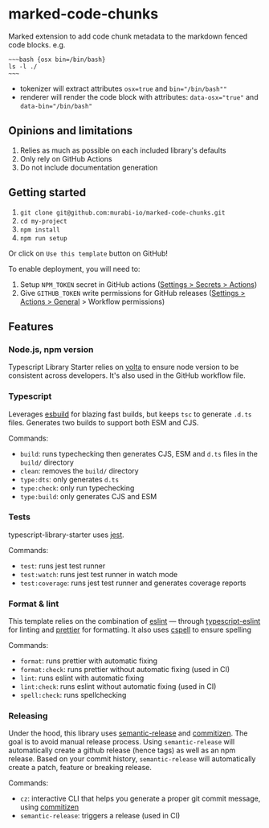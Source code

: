 # marked-code-chunks
Marked extension to add code chunk metadata to the markdown fenced code blocks. e.g.
```
~~~bash {osx bin=/bin/bash}
ls -l ./
~~~
```
- tokenizer will extract attributes `osx=true` and `bin="/bin/bash""`
- renderer will render the code block with attributes: `data-osx="true"` and `data-bin="/bin/bash"`

## Opinions and limitations

1. Relies as much as possible on each included library's defaults
2. Only rely on GitHub Actions
3. Do not include documentation generation

## Getting started

1. `git clone git@github.com:murabi-io/marked-code-chunks.git`
2. `cd my-project`
3. `npm install`
4. `npm run setup`

Or click on `Use this template` button on GitHub!

To enable deployment, you will need to:

1. Setup `NPM_TOKEN` secret in GitHub actions ([Settings > Secrets > Actions](https://github.com/gjuchault/typescript-service-starter/settings/secrets/actions))
2. Give `GITHUB_TOKEN` write permissions for GitHub releases ([Settings > Actions > General](https://github.com/gjuchault/typescript-service-starter/settings/actions) > Workflow permissions)

## Features

### Node.js, npm version

Typescript Library Starter relies on [volta](https://volta.sh/) to ensure node version to be consistent across developers. It's also used in the GitHub workflow file.

### Typescript

Leverages [esbuild](https://github.com/evanw/esbuild) for blazing fast builds, but keeps `tsc` to generate `.d.ts` files.
Generates two builds to support both ESM and CJS.

Commands:

- `build`: runs typechecking then generates CJS, ESM and `d.ts` files in the `build/` directory
- `clean`: removes the `build/` directory
- `type:dts`: only generates `d.ts`
- `type:check`: only run typechecking
- `type:build`: only generates CJS and ESM

### Tests

typescript-library-starter uses [jest](https://jestjs.io/).

Commands:

- `test`: runs jest test runner
- `test:watch`: runs jest test runner in watch mode
- `test:coverage`: runs jest test runner and generates coverage reports

### Format & lint

This template relies on the combination of [eslint](https://github.com/eslint/eslint) — through [typescript-eslint](https://github.com/typescript-eslint/typescript-eslint) for linting and [prettier](https://github.com/prettier/prettier) for formatting.
It also uses [cspell](https://github.com/streetsidesoftware/cspell) to ensure spelling

Commands:

- `format`: runs prettier with automatic fixing
- `format:check`: runs prettier without automatic fixing (used in CI)
- `lint`: runs eslint with automatic fixing
- `lint:check`: runs eslint without automatic fixing (used in CI)
- `spell:check`: runs spellchecking

### Releasing

Under the hood, this library uses [semantic-release](https://github.com/semantic-release/semantic-release) and [commitizen](https://github.com/commitizen/cz-cli).
The goal is to avoid manual release process. Using `semantic-release` will automatically create a github release (hence tags) as well as an npm release.
Based on your commit history, `semantic-release` will automatically create a patch, feature or breaking release.

Commands:

- `cz`: interactive CLI that helps you generate a proper git commit message, using [commitizen](https://github.com/commitizen/cz-cli)
- `semantic-release`: triggers a release (used in CI)
